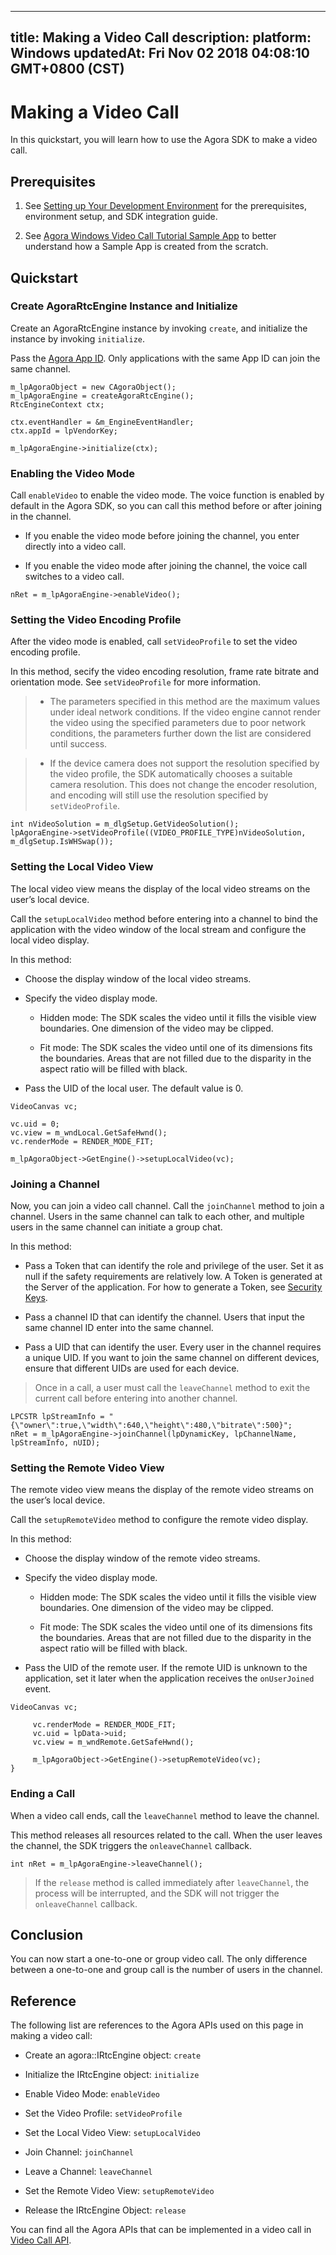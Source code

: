 
---
title: Making a Video Call
description: 
platform: Windows
updatedAt: Fri Nov 02 2018 04:08:10 GMT+0800 (CST)
---
# Making a Video Call
In this quickstart, you will learn how to use the Agora SDK to make a video call.

## Prerequisites

1.  See [Setting up Your Development Environment](../../en/Quickstart%20Guide/windows_video.md) for the prerequisites, environment setup, and SDK integration guide.

2.  See [Agora Windows Video Call Tutorial Sample App](https://github.com/AgoraIO/Basic-Video-Call/tree/master/Group-Video/OpenVideoCall-Windows) to better understand how a Sample App is created from the scratch.


## Quickstart

### Create AgoraRtcEngine Instance and Initialize

Create an AgoraRtcEngine instance by invoking <code>create</code>, and initialize the instance by invoking <code>initialize</code>.

Pass the [Agora App ID](../../en/Quickstart%20Guide/windows_video.md). Only applications with the same App ID can join the same channel.

```
m_lpAgoraObject = new CAgoraObject();
m_lpAgoraEngine = createAgoraRtcEngine();
RtcEngineContext ctx;

ctx.eventHandler = &m_EngineEventHandler;
ctx.appId = lpVendorKey;

m_lpAgoraEngine->initialize(ctx);
```

### Enabling the Video Mode

Call <code>enableVideo</code> to enable the video mode. The voice function is enabled by default in the Agora SDK, so you can call this method before or after joining in the channel.

-   If you enable the video mode before joining the channel, you enter directly into a video call.

-   If you enable the video mode after joining the channel, the voice call switches to a video call.


```
nRet = m_lpAgoraEngine->enableVideo();
```

### Setting the Video Encoding Profile

After the video mode is enabled, call <code>setVideoProfile</code> to set the video encoding profile.

In this method, secify the video encoding resolution, frame rate bitrate and orientation mode. See <code>setVideoProfile</code> for more information.

> -   The parameters specified in this method are the maximum values under ideal network conditions. If the video engine cannot render the video using the specified parameters due to poor network conditions, the parameters further down the list are considered until success.

> -   If the device camera does not support the resolution specified by the video profile, the SDK automatically chooses a suitable camera resolution. This does not change the encoder resolution, and encoding will still use the resolution specified by `setVideoProfile`.


```
int nVideoSolution = m_dlgSetup.GetVideoSolution();
lpAgoraEngine->setVideoProfile((VIDEO_PROFILE_TYPE)nVideoSolution, m_dlgSetup.IsWHSwap());
```

### Setting the Local Video View

The local video view means the display of the local video streams on the user’s local device.

Call the <code>setupLocalVideo</code> method before entering into a channel to bind the application with the video window of the local stream and configure the local video display.

In this method:

-   Choose the display window of the local video streams.

-   Specify the video display mode.

    -   Hidden mode: The SDK scales the video until it fills the visible view boundaries. One dimension of the video may be clipped.

    -   Fit mode: The SDK scales the video until one of its dimensions fits the boundaries. Areas that are not filled due to the disparity in the aspect ratio will be filled with black.

-   Pass the UID of the local user. The default value is 0.


```
VideoCanvas vc;

vc.uid = 0;
vc.view = m_wndLocal.GetSafeHwnd();
vc.renderMode = RENDER_MODE_FIT;

m_lpAgoraObject->GetEngine()->setupLocalVideo(vc);
```

### Joining a Channel

Now, you can join a video call channel. Call the <code>joinChannel</code> method to join a channel. Users in the same channel can talk to each other, and multiple users in the same channel can initiate a group chat.

In this method:

-   Pass a Token that can identify the role and privilege of the user. Set it as null if the safety requirements are relatively low. A Token is generated at the Server of the application. For how to generate a Token, see [Security Keys](../../en/Agora%20Platform/token.md).

-   Pass a channel ID that can identify the channel. Users that input the same channel ID enter into the same channel.

-   Pass a UID that can identify the user. Every user in the channel requires a unique UID. If you want to join the same channel on different devices, ensure that different UIDs are used for each device.


> Once in a call, a user must call the <code>leaveChannel</code> method to exit the current call before entering into another channel.

```
LPCSTR lpStreamInfo = "{\"owner\":true,\"width\":640,\"height\":480,\"bitrate\":500}";
nRet = m_lpAgoraEngine->joinChannel(lpDynamicKey, lpChannelName, lpStreamInfo, nUID);
```

### Setting the Remote Video View

The remote video view means the display of the remote video streams on the user’s local device.

Call the <code>setupRemoteVideo</code> method to configure the remote video display.

In this method:

-   Choose the display window of the remote video streams.

-   Specify the video display mode.

    -   Hidden mode: The SDK scales the video until it fills the visible view boundaries. One dimension of the video may be clipped.

    -   Fit mode: The SDK scales the video until one of its dimensions fits the boundaries. Areas that are not filled due to the disparity in the aspect ratio will be filled with black.

-   Pass the UID of the remote user. If the remote UID is unknown to the application, set it later when the application receives the <code>onUserJoined</code> event.


```
VideoCanvas vc;

     vc.renderMode = RENDER_MODE_FIT;
     vc.uid = lpData->uid;
     vc.view = m_wndRemote.GetSafeHwnd();

     m_lpAgoraObject->GetEngine()->setupRemoteVideo(vc);
}
```

### Ending a Call

When a video call ends, call the <code>leaveChannel</code> method to leave the channel.

This method releases all resources related to the call. When the user leaves the channel, the SDK triggers the <code>onleaveChannel</code> callback.

```
int nRet = m_lpAgoraEngine->leaveChannel();
```

> If the <code>release</code> method is called immediately after <code>leaveChannel</code>, the process will be interrupted, and the SDK will not trigger the <code>onleaveChannel</code> callback.

## Conclusion

You can now start a one-to-one or group video call. The only difference between a one-to-one and group call is the number of users in the channel.

## Reference

The following list are references to the Agora APIs used on this page in making a video call:

-  Create an agora::IRtcEngine object: <code>create</code>

-   Initialize the IRtcEngine object: <code>initialize</code>

-   Enable Video Mode: <code>enableVideo</code>

-   Set the Video Profile: <code>setVideoProfile</code>

-   Set the Local Video View: <code>setupLocalVideo</code>

-   Join Channel: <code>joinChannel</code>

-   Leave a Channel: <code>leaveChannel</code>

-   Set the Remote Video View: <code>setupRemoteVideo</code>

-   Release the IRtcEngine Object: <code>release</code>


You can find all the Agora APIs that can be implemented in a video call in [Video Call API](https://docs.agora.io/en/Video/API%20Reference/cpp/index.html).




